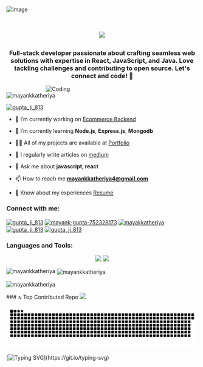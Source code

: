 ![image](https://github.com/Mayankkatheriya/Mayankkatheriya/assets/128832286/3654da18-c5f9-43fa-afca-a6d26d546c0d)

<h1 align="center">
    <img src="https://readme-typing-svg.herokuapp.com/?font=Righteous&size=35&center=true&vCenter=true&width=500&height=70&duration=4000&lines=Hi+There!+👋;+I'm+Mayank+Gupta!;" />
</h1>
<h3 align="center">Full-stack developer passionate about crafting seamless web solutions with expertise in React, JavaScript, and Java. Love tackling challenges and contributing to open source. Let's connect and code! 🚀</h3>

<img align="right" alt="Coding" width="400" src="https://miro.medium.com/v2/resize:fit:1360/0*7Q3yvSIv_t0ioJ-Z.gif" />

<p align="left"> <img src="https://komarev.com/ghpvc/?username=mayankkatheriya&label=Profile%20views&color=0e75b6&style=flat" alt="mayankkatheriya" /> </p>

<p align="left"> <a href="https://twitter.com/gupta_ji_813" target="blank"><img src="https://img.shields.io/twitter/follow/gupta_ji_813?logo=twitter&style=for-the-badge" alt="gupta_ji_813" /></a> </p>

- 🔭 I’m currently working on [Ecommerce Backend](https://documenter.getpostman.com/view/33459522/2sA35G3gm2)

- 🌱 I’m currently learning **Node.js**, **Express.js**, **Mongodb**

- 👨‍💻 All of my projects are available at [Portfolio](https://mayankkatheriya.github.io/My_Protfolio/)

- 📝 I regularly write articles on [medium](https://medium.com/@mayankkatheriyamg)

- 💬 Ask me about **javascript, react**

- 📫 How to reach me **mayankkatheriya4@gmail.com**

- 📄 Know about my experiences [Resume](https://tinyurl.com/mayankgupta-resume)

<h3 align="left">Connect with me:</h3>
<p align="left">
<a href="https://twitter.com/gupta_ji_813" target="blank"><img align="center" src="https://raw.githubusercontent.com/rahuldkjain/github-profile-readme-generator/master/src/images/icons/Social/twitter.svg" alt="gupta_ji_813" height="30" width="40" /></a>
<a href="https://linkedin.com/in/mayank-gupta-752328173" target="blank"><img align="center" src="https://raw.githubusercontent.com/rahuldkjain/github-profile-readme-generator/master/src/images/icons/Social/linked-in-alt.svg" alt="mayank-gupta-752328173" height="30" width="40" /></a>
<a href="https://fb.com/mayakkatheriya" target="blank"><img align="center" src="https://raw.githubusercontent.com/rahuldkjain/github-profile-readme-generator/master/src/images/icons/Social/facebook.svg" alt="mayakkatheriya" height="30" width="40" /></a>
<a href="https://instagram.com/gupta_ji_813" target="blank"><img align="center" src="https://raw.githubusercontent.com/rahuldkjain/github-profile-readme-generator/master/src/images/icons/Social/instagram.svg" alt="gupta_ji_813" height="30" width="40" /></a>
<a href="https://www.leetcode.com/gupta_ji_813" target="blank"><img align="center" src="https://raw.githubusercontent.com/rahuldkjain/github-profile-readme-generator/master/src/images/icons/Social/leet-code.svg" alt="gupta_ji_813" height="30" width="40" /></a>
</p>

<h3 align="left">Languages and Tools:</h3>
<!-- <div align="center">  
<a href="https://reactjs.org/" title="React" target="_blank"><img style="margin: 10px" src="https://profilinator.rishav.dev/skills-assets/react-original-wordmark.svg" alt="React" height="50" /></a>  
<a href="https://getbootstrap.com/docs/3.4/javascript/" title="Bootstrap" target="_blank"><img style="margin: 10px" src="https://profilinator.rishav.dev/skills-assets/bootstrap-plain.svg" alt="Bootstrap" height="50" /></a>  
<a href="https://www.w3schools.com/css/" title="CSS3" target="_blank"><img style="margin: 10px" src="https://profilinator.rishav.dev/skills-assets/css3-original-wordmark.svg" alt="CSS3" height="50" /></a>  
<a href="https://en.wikipedia.org/wiki/HTML5" title="HTML5" target="_blank"><img style="margin: 10px" src="https://profilinator.rishav.dev/skills-assets/html5-original-wordmark.svg" alt="HTML5" height="50" /></a>  
<a href="https://www.javascript.com/" title="JavaScript" target="_blank"><img style="margin: 10px" src="https://profilinator.rishav.dev/skills-assets/javascript-original.svg" alt="JavaScript" height="50" /></a>  
<a href="https://www.typescriptlang.org/"  title="TypeScript" target="_blank"><img style="margin: 10px" src="https://profilinator.rishav.dev/skills-assets/typescript-original.svg" alt="TypeScript" height="50" /></a>  
<a href="https://www.chartjs.org/" title="Chart.js" target="_blank"><img style="margin: 10px" src="https://profilinator.rishav.dev/skills-assets/logo-title.svg" alt="Chart.js" height="50" /></a>  
<a href="https://www.java.com/" title="Java" target="_blank"><img style="margin: 10px" src="https://profilinator.rishav.dev/skills-assets/java-original-wordmark.svg" alt="Java" height="50" /></a>  
<a href="https://www.mongodb.com/" title="MongoDB" target="_blank"><img style="margin: 10px" src="https://profilinator.rishav.dev/skills-assets/mongodb-original-wordmark.svg" alt="MongoDB" height="50" /></a>  
<a href="https://nodejs.org/" title="Node.js" target="_blank"><img style="margin: 10px" src="https://profilinator.rishav.dev/skills-assets/nodejs-original-wordmark.svg" alt="Node.js" height="50" /></a>  
<a href="https://redux.js.org/" title="Redux" target="_blank"><img style="margin: 10px" src="https://profilinator.rishav.dev/skills-assets/redux-original.svg" alt="Redux" height="50" /></a>  
<a href="https://expressjs.com/" title="Express.js" target="_blank"><img style="margin: 10px" src="https://profilinator.rishav.dev/skills-assets/express-original-wordmark.svg" alt="Express.js" height="50" /></a>  
<a href="https://github.com/" title="Git" target="_blank"><img style="margin: 10px" src="https://profilinator.rishav.dev/skills-assets/git-scm-icon.svg" alt="Git" height="50" /></a>  
<a href="https://www.gnu.org/software/bash/" title="Bash" target="_blank"><img style="margin: 10px" src="https://profilinator.rishav.dev/skills-assets/gnu_bash-icon.svg" alt="Bash" height="50" /></a>  
<a href="https://www.figma.com/" title="Figma" target="_blank"><img style="margin: 10px" src="https://profilinator.rishav.dev/skills-assets/figma-icon.svg" alt="Figma" height="50" /></a>  
<a href="https://firebase.google.com/" title="Firebase" target="_blank"><img style="margin: 10px" src="https://profilinator.rishav.dev/skills-assets/firebase.png" alt="Firebase" height="50" /></a>  
<a href="https://docs.microsoft.com/en-us/powershell/" title="PowerShell" target="_blank"><img style="margin: 10px" src="https://profilinator.rishav.dev/skills-assets/powershell.png" alt="PowerShell" height="50" /></a>  
<a href="https://about.gitlab.com/" title="GitLab" target="_blank"><img style="margin: 10px" src="https://profilinator.rishav.dev/skills-assets/gitlab.svg" alt="GitLab" height="50" /></a>  
<a href="https://www.tailwindcss.com/" title="Tailwind CSS" target="_blank"><img style="margin: 10px" src="https://profilinator.rishav.dev/skills-assets/tailwindcss.svg" alt="Tailwind CSS" height="50" /></a>  
<a href="https://chakra-ui.com/" title="Chakra UI" target="_blank"><img style="margin: 10px" src="https://profilinator.rishav.dev/skills-assets/chakraui.png" alt="Chakra UI" height="50" /></a>  
<a href="https://mui.com/" title="Material UI" target="_blank"><img style="margin: 10px" src="https://profilinator.rishav.dev/skills-assets/mui.png" alt="Material UI" height="50" /></a>  
<a href="https://styled-components.com/" title="Styled Components" target="_blank"><img style="margin: 10px" src="https://profilinator.rishav.dev/skills-assets/styled-components.png" alt="Styled Components" height="50" /></a>
<a href="https://babeljs.io/" title="Babel" target="_blank"><img style="margin: 10px" src="https://www.vectorlogo.zone/logos/babeljs/babeljs-icon.svg" alt="babel" height="50" /></a>
<a href="https://postman.com" title="Postman" target="_blank"><img style="margin: 10px" src="https://www.vectorlogo.zone/logos/getpostman/getpostman-icon.svg" alt="babel" height="50" /></a>
</div> -->
<div align="center">
    <img src="https://skillicons.dev/icons?i=react,bootstrap,mui,html,css,vscode,github,figma,tailwind,git,mongodb,redux,powershell,npm,sass" />
    <img src="https://skillicons.dev/icons?i=nodejs,javascript,typescript,express,firebase,mongodb,java,nextjs,babel,bash,gitlab,bitbucket,postman,vscode,vite" /><br>
</div>

<p><img align="left" src="https://github-readme-stats.vercel.app/api/top-langs?username=mayankkatheriya&show_icons=true&locale=en&layout=compact" alt="mayankkatheriya" /></p>

<p>&nbsp;<img align="center" src="https://github-readme-stats.vercel.app/api?username=mayankkatheriya&show_icons=true&locale=en" alt="mayankkatheriya" /></p>

<p><img align="center" src="https://github-readme-streak-stats.herokuapp.com/?user=mayankkatheriya&" alt="mayankkatheriya" /></p>
### 🔝 Top Contributed Repo
<img src="https://github-contributor-stats.vercel.app/api?username=Mayankkatheriya&limit=5&theme=light&combine_all_yearly_contributions=true" />

![snake gif](https://github.com/Mayankkatheriya/Mayankkatheriya/blob/output/github-contribution-grid-snake-dark.svg)

[![Typing SVG](https://readme-typing-svg.herokuapp.com?size=20&color=FF00FF&lines=Thank+you+for+taking+the+time;to+visit+my+Git-Hub+profile.;Your+interest+is+truly;appreciated!.)](https://git.io/typing-svg)
